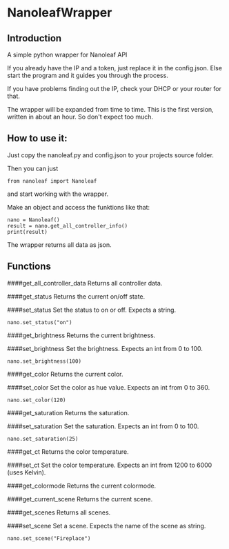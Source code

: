 # NanoleafWrapper
## Introduction

A simple python wrapper for Nanoleaf API

If you already have the IP and a token, just replace it in the config.json.
Else start the program and it guides you through the process.

If you have problems finding out the IP, check your DHCP or your router for that.

The wrapper will be expanded from time to time. This is the first version, written in about an hour. So don't expect too much.

## How to use it:
Just copy the nanoleaf.py and config.json to your projects source folder.

Then you can just
```
from nanoleaf import Nanoleaf
```
and start working with the wrapper.

Make an object and access the funktions like that:
```
nano = Nanoleaf()
result = nano.get_all_controller_info()
print(result)
```
The wrapper returns all data as json.

## Functions
####get_all_controller_data
Returns all controller data.

####get_status
Returns the current on/off state.

####set_status
Set the status to on or off. Expects a string.
```
nano.set_status("on")
```

####get_brightness
Returns the current brightness.

####set_brightness
Set the brightness. Expects an int from 0 to 100.
```
nano.set_brightness(100)
```

####get_color
Returns the current color.

####set_color
Set the color as hue value. Expects an int from 0 to 360.
```
nano.set_color(120)
```

####get_saturation
Returns the saturation.

####set_saturation
Set the saturation. Expects an int from 0 to 100.
```
nano.set_saturation(25)
```

####get_ct
Returns the color temperature.

####set_ct
Set the color temperature. Expects an int from 1200 to 6000 (uses Kelvin).

####get_colormode
Returns the current colormode.

####get_current_scene
Returns the current scene.

####get_scenes
Returns all scenes.

####set_scene
Set a scene. Expects the name of the scene as string.
```
nano.set_scene("Fireplace")
```


